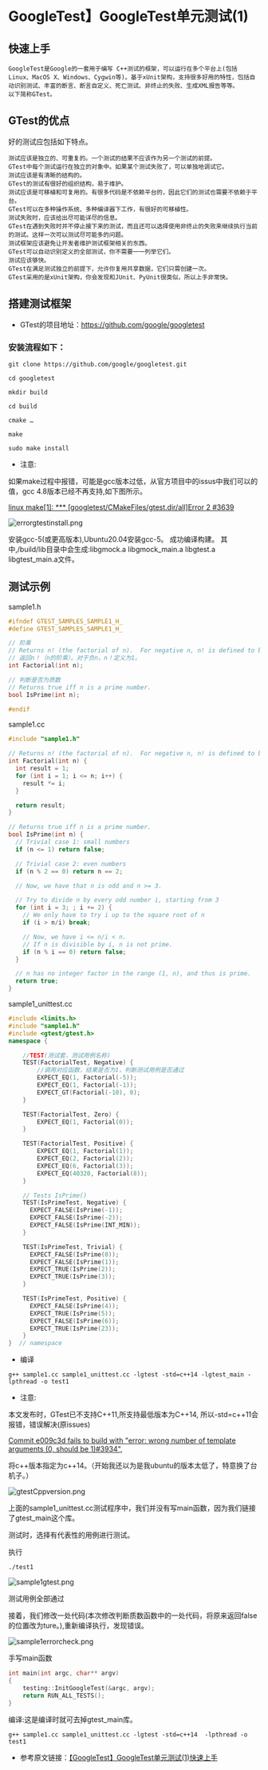 # GoogleTest】GoogleTest单元测试(1)

## 快速上手

```
GoogleTest是Google的一套用于编写 C++测试的框架，可以运行在多个平台上(包括Linux、MacOS X、Windows、Cygwin等)。基于xUnit架构，支持很多好用的特性，包括自动识别测试、丰富的断言、断言自定义、死亡测试、非终止的失败、生成XML报告等等。
以下简称GTest。
```
## GTest的优点

好的测试应包括如下特点。

```
测试应该是独立的、可重复的。一个测试的结果不应该作为另一个测试的前提。
GTest中每个测试运行在独立的对象中。如果某个测试失败了，可以单独地调试它。
测试应该是有清晰的结构的。
GTest的测试有很好的组织结构，易于维护。
测试应该是可移植和可复用的。有很多代码是不依赖平台的，因此它们的测试也需要不依赖于平台。
GTest可以在多种操作系统、多种编译器下工作，有很好的可移植性。
测试失败时，应该给出尽可能详尽的信息。
GTest在遇到失败时并不停止接下来的测试，而且还可以选择使用非终止的失败来继续执行当前的测试。这样一次可以测试尽可能多的问题。
测试框架应该避免让开发者维护测试框架相关的东西。
GTest可以自动识别定义的全部测试，你不需要一一列举它们。
测试应该够快。
GTest在满足测试独立的前提下，允许你复用共享数据，它们只需创建一次。
GTest采用的是xUnit架构，你会发现和JUnit、PyUnit很类似，所以上手非常快。
```

## 搭建测试框架

- GTest的项目地址：https://github.com/google/googletest

### 安装流程如下：

```
git clone https://github.com/google/googletest.git

cd googletest

mkdir build

cd build

cmake …

make

sudo make install
```

- 注意:

如果make过程中报错，可能是gcc版本过低，从官方项目中的issus中我们可以的值，gcc 4.8版本已经不再支持,如下图所示。

[linux make[1]: *** [googletest/CMakeFiles/gtest.dir/all]Error 2 #3639](https://github.com/google/googletest/issues/3639)

![errorgtestinstall.png](images/errorgtestinstall.png)

安装gcc-5(或更高版本),Ubuntu20.04安装gcc-5。
成功编译构建。
其中,/build/lib目录中会生成:libgmock.a libgmock_main.a libgtest.a libgtest_main.a文件。


## 测试示例

sample1.h

```h
#ifndef GTEST_SAMPLES_SAMPLE1_H_
#define GTEST_SAMPLES_SAMPLE1_H_

// 阶乘
// Returns n! (the factorial of n).  For negative n, n! is defined to be 1.
// 返回n！（n的阶乘）。对于负n，n！定义为1。
int Factorial(int n);

// 判断是否为质数
// Returns true iff n is a prime number.
bool IsPrime(int n);

#endif 
```

sample1.cc

```cpp
#include "sample1.h"

// Returns n! (the factorial of n).  For negative n, n! is defined to be 1.
int Factorial(int n) {
  int result = 1;
  for (int i = 1; i <= n; i++) {
    result *= i;
  }

  return result;
}

// Returns true iff n is a prime number.
bool IsPrime(int n) {
  // Trivial case 1: small numbers
  if (n <= 1) return false;

  // Trivial case 2: even numbers
  if (n % 2 == 0) return n == 2;

  // Now, we have that n is odd and n >= 3.

  // Try to divide n by every odd number i, starting from 3
  for (int i = 3; ; i += 2) {
    // We only have to try i up to the square root of n
    if (i > n/i) break;

    // Now, we have i <= n/i < n.
    // If n is divisible by i, n is not prime.
    if (n % i == 0) return false;
  }

  // n has no integer factor in the range (1, n), and thus is prime.
  return true;
}
```

sample1_unittest.cc

```cpp
#include <limits.h>
#include "sample1.h"
#include <gtest/gtest.h>
namespace {

    //TEST(测试套，测试用例名称)
    TEST(FactorialTest, Negative) {
        //调用对应函数，结果是否为1，判断测试用例是否通过
        EXPECT_EQ(1, Factorial(-5));
        EXPECT_EQ(1, Factorial(-1));
        EXPECT_GT(Factorial(-10), 0);
    }

    TEST(FactorialTest, Zero) {
        EXPECT_EQ(1, Factorial(0));
    }

    TEST(FactorialTest, Positive) {
        EXPECT_EQ(1, Factorial(1));
        EXPECT_EQ(2, Factorial(2));
        EXPECT_EQ(6, Factorial(3));
        EXPECT_EQ(40320, Factorial(8));
    }

    // Tests IsPrime()
    TEST(IsPrimeTest, Negative) {
      EXPECT_FALSE(IsPrime(-1));
      EXPECT_FALSE(IsPrime(-2));
      EXPECT_FALSE(IsPrime(INT_MIN));
    }

    TEST(IsPrimeTest, Trivial) {
      EXPECT_FALSE(IsPrime(0));
      EXPECT_FALSE(IsPrime(1));
      EXPECT_TRUE(IsPrime(2));
      EXPECT_TRUE(IsPrime(3));
    }

    TEST(IsPrimeTest, Positive) {
      EXPECT_FALSE(IsPrime(4));
      EXPECT_TRUE(IsPrime(5));
      EXPECT_FALSE(IsPrime(6));
      EXPECT_TRUE(IsPrime(23));
    }
}  // namespace
```

- 编译

```shell
g++ sample1.cc sample1_unittest.cc -lgtest -std=c++14 -lgtest_main -lpthread -o test1
```

- 注意:

本文发布时，GTest已不支持C++11,所支持最低版本为C++14, 所以-std=c++11会报错，错误解决(原issues)

[Commit e009c3d fails to build with "error: wrong number of template arguments (0, should be 1)#3934"](https://github.com/google/googletest/issues/3934),

将c++版本指定为c++14。（开始我还以为是我ubuntu的版本太低了，特意换了台机子。）

![gtestCppversion.png](images/gtestCppversion.png)

上面的sample1_unittest.cc测试程序中，我们并没有写main函数，因为我们链接了gtest_main这个库。

测试时，选择有代表性的用例进行测试。

执行

```shell
./test1
```

![sample1gtest.png](images/sample1gtest.png)

测试用例全部通过

接着，我们修改一处代码(本次修改判断质数函数中的一处代码，将原来返回false的位置改为ture。),重新编译执行，发现错误。

![sample1errorcheck.png](images/sample1errorcheck.png)

手写main函数

```cpp
int main(int argc, char** argv)
{
    testing::InitGoogleTest(&argc, argv);
    return RUN_ALL_TESTS();
}
```

编译:这是编译时就可去掉gtest_main库。

```shell
g++ sample1.cc sample1_unittest.cc -lgtest -std=c++14  -lpthread -o test1
```

- 参考原文链接：[【GoogleTest】GoogleTest单元测试(1)快速上手](https://blog.csdn.net/qq_51604330/article/details/125878897?ops_request_misc=%257B%2522request%255Fid%2522%253A%2522169820707416800180614808%2522%252C%2522scm%2522%253A%252220140713.130102334..%2522%257D&request_id=169820707416800180614808&biz_id=0&utm_medium=distribute.pc_search_result.none-task-blog-2~all~sobaiduend~default-1-125878897-null-null.142^v96^control&utm_term=googletest%E5%8D%95%E5%85%83%E6%B5%8B%E8%AF%95&spm=1018.2226.3001.4187)